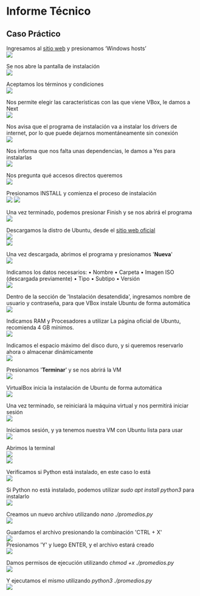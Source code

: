 # Informe Técnico

## Caso Práctico
Ingresamos al [sitio web](<https://www.virtualbox.org/wiki/Downloads>) y presionamos ‘Windows hosts’
<br>
![](./imagenes/firefox_eVA2T2NJfV.png)
<br>

Se nos abre la pantalla de instalación
<br>
![](./imagenes/VirtualBox-7.1.10-169112-Win_9cx8wGoYV0.png)
<br>

Aceptamos los términos y condiciones
<br>
![](./imagenes/VirtualBox-7.1.10-169112-Win_GxfETMiurJ.png)
<br>

Nos permite elegir las características con las que viene VBox, le damos a Next
<br>
![](./imagenes/VirtualBox-7.1.10-169112-Win_iUoKDGQAkd.png)
<br>

Nos avisa que el programa de instalación va a instalar los drivers de internet, por lo que puede dejarnos momentáneamente sin conexión
<br>
![](./imagenes/VirtualBox-7.1.10-169112-Win_ynsEyYla47.png)
<br>

Nos informa que nos falta unas dependencias, le damos a Yes para instalarlas
<br>
![](./imagenes/VirtualBox-7.1.10-169112-Win_kUeuwb6hBH.png)
<br>

Nos pregunta qué accesos directos queremos
<br>
![](./imagenes/VirtualBox-7.1.10-169112-Win_IXlAFSGKa6.png)
<br>

Presionamos INSTALL y comienza el proceso de instalación
<br>
![](./imagenes/VirtualBox-7.1.10-169112-Win_2pSOGrfwkG.png)
![](./imagenes/VirtualBox-7.1.10-169112-Win_KhYO8XW7rQ.png)
<br>

Una vez terminado, podemos presionar Finish y se nos abrirá el programa
<br>
![](./imagenes/VirtualBox-7.1.10-169112-Win_vbzEVqbWIQ.png)
<br>


Descargamos la distro de Ubuntu, desde el [sitio web oficial](https://ubuntu.com/download/desktop)
<br>
![](./imagenes/firefox_4Vx7RG5VEf.png)
<br>
![](./imagenes/explorer_2jRK6b9tup.png)
<br>

Una vez descargada, abrimos el programa y presionamos '**Nueva**'
<br>
![](./imagenes/VirtualBox_h4spb5XFcf.png)
<br>

Indicamos los datos necesarios:
• Nombre
• Carpeta
• Imagen ISO (descargada previamente)
• Tipo
• Subtipo
• Versión
<br>
![](./imagenes/VirtualBox_t5eeNUbrGI.png)
<br>

Dentro de la sección de 'Instalación desatendida', ingresamos nombre de usuario y contraseña, para que VBox instale Ubuntu de forma automática
<br>
![](./imagenes/VirtualBox_Tub25Ohdff.png)
<br>

Indicamos RAM y Procesadores a utilizar
La página oficial de Ubuntu, recomienda 4 GB mínimos.
<br>
![](./imagenes/VirtualBox_6tXlkeniVO.png)
<br>

Indicamos el espacio máximo del disco duro, y si queremos reservarlo ahora o almacenar dinámicamente
<br>
![](./imagenes/VirtualBox_ftojgare1K.png)
<br>

Presionamos '**Terminar**' y se nos abrirá la VM
<br>
![](./imagenes/VirtualBox_WMWPePWjtZ.png)
<br>

VirtualBox inicia la instalación de Ubuntu de forma automática
<br>
![](./imagenes/VirtualBoxVM_EGajKrp2v4.png)
<br>

Una vez terminado, se reiniciará la máquina virtual y nos permitirá iniciar sesión
<br>
![](./imagenes/VirtualBoxVM_8fVetkh7xC.png)
<br>

Iniciamos sesión, y ya tenemos nuestra VM con Ubuntu lista para usar
<br>
![](./imagenes/VirtualBoxVM_opawkC3AAs.png)
<br>

Abrimos la terminal
<br>
![](./imagenes/VirtualBoxVM_PLIVllGpQ5.png)
<br>
![](./imagenes/VirtualBoxVM_oECnFkOQW0.png)
<br>

Verificamos si Python está instalado, en este caso lo está
<br>
![](./imagenes/VirtualBoxVM_0O5kUZYUya.png)
<br>

Si Python no está instalado, podemos utilizar *sudo apt install python3* para instalarlo
<br>
![](./imagenes/VirtualBoxVM_dhhsLJu00N.png)
<br>

Creamos un nuevo archivo utilizando *nano ./promedios.py*
<br>
![](./imagenes/VirtualBoxVM_XsydECM6vx.png)
<br>

Guardamos el archivo presionando la combinación 'CTRL + X'
<br>
![](./imagenes/VirtualBoxVM_svIfZOs0OP.png)
<br>
Presionamos 'Y' y luego ENTER, y el archivo estará creado
<br>
![](./imagenes/VirtualBoxVM_5iSeK6FaT5.png)
<br>

Damos permisos de ejecución utilizando *chmod +x ./promedios.py*
<br>
![](./imagenes/VirtualBoxVM_4zfbvkwh35.png)
<br>

Y ejecutamos el mismo utilizando *python3 ./promedios.py*
<br>
![](./imagenes/VirtualBoxVM_mflhhcAYs2.png)
<br>